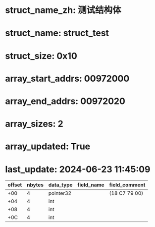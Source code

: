 # struct_name_zh: 测试结构体
# struct_name: struct_test
# struct_size: 0x10
# array_start_addrs: 00972000
# array_end_addrs: 00972020
# array_sizes: 2
# array_updated: True
# last_update: 2024-06-23 11:45:09


| offset | nbytes | data_type | field_name | field_comment |
| ------ | ------ | --------- | ---------- | ------------- |
| +00    | 4      | pointer32 |            | (18 C7 79 00) |
| +04    | 4      | int       |            |               |
| +08    | 4      | int       |            |               |
| +0C    | 4      | int       |            |               |

